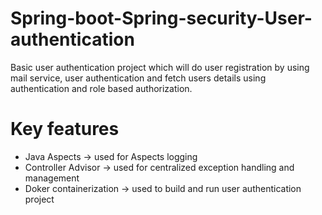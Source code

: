 # Spring-boot-Spring-security-User-authentication

Basic user authentication project which will do user registration by using mail service, user authentication and fetch users details using authentication and role based authorization. 

# Key features

- Java Aspects -> used for Aspects logging 
- Controller Advisor -> used for centralized exception handling and management
- Doker containerization -> used to build and run user authentication project
